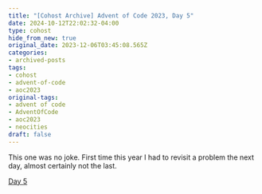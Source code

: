 ```yaml
---
title: "[Cohost Archive] Advent of Code 2023, Day 5"
date: 2024-10-12T22:02:32-04:00
type: cohost
hide_from_new: true
original_date: 2023-12-06T03:45:08.565Z
categories:
- archived-posts
tags:
- cohost
- advent-of-code
- aoc2023
original-tags:
- advent of code
- AdventOfCode
- aoc2023
- neocities
draft: false
---
```


This one was no joke. First time this year I had to revisit a problem the next day, almost certainly not the last.

[Day 5](/thoughts/devlogs/adventofcode/2023/day5/)
